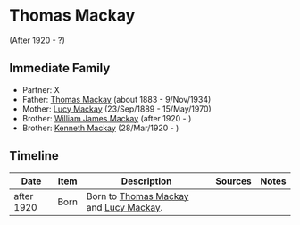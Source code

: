 ﻿---
layout: person
subject_key: i11442358
permalink: /people/i11442358
---

# Thomas Mackay
(After 1920 - ?)

## Immediate Family

* Partner: X
* Father: [Thomas Mackay](./@5045152@-thomas-mackay-b1883-d1934-11-9.md) (about 1883 - 9/Nov/1934)
* Mother: [Lucy Mackay](./@16587624@-lucy-mackay-b1889-9-23-d1970-5-15.md) (23/Sep/1889 - 15/May/1970)
* Brother: [William James Mackay](./@53698892@-william-james-mackay-b1920-d.md) (after 1920 - )
* Brother: [Kenneth Mackay](./@52754046@-kenneth-mackay-b1920-3-28-d.md) (28/Mar/1920 - )

## Timeline

Date | Item | Description | Sources | Notes
---|---|---|---|---
after 1920 | Born | Born to [Thomas Mackay](./@5045152@-thomas-mackay-b1883-d1934-11-9.md) and [Lucy Mackay](./@16587624@-lucy-mackay-b1889-9-23-d1970-5-15.md). |  | 

